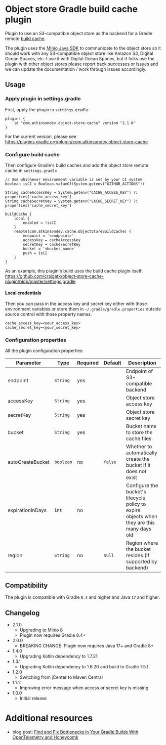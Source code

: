 # Object store Gradle build cache plugin

Plugin to use an S3-compatible object store as the backend for a Gradle remote [build cache](https://docs.gradle.org/current/userguide/build_cache.html).

The plugin uses the [Minio Java SDK](https://github.com/minio/minio-java) to communicate to the object store so it should work with
any S3-compatible object store like Amazon S3, Digital Ocean Spaces, etc. I use it with Digital Ocean Spaces,
but if folks use the plugin with other object stores please report back successes or issues and we can
update the documentation / work through issues accordingly.

## Usage

### Apply plugin in settings.gradle

First, apply the plugin in `settings.gradle`

```
plugins {
    id "com.atkinsondev.object-store-cache" version "2.1.0"
}
```

For the current version, please see https://plugins.gradle.org/plugin/com.atkinsondev.object-store-cache

### Configure build cache

Then configure Gradle's build caches and add the object store remote cache in `settings.gradle`

```
// Use whichever environment variable is set by your CI system
boolean isCI = Boolean.valueOf(System.getenv("GITHUB_ACTIONS"))

String cacheAccessKey = System.getenv("CACHE_ACCESS_KEY") ?: properties['cache_access_key']
String cacheSecretKey = System.getenv("CACHE_SECRET_KEY") ?: properties['cache_secret_key']

buildCache {
    local {
        enabled = !isCI
    }
    remote(com.atkinsondev.cache.ObjectStoreBuildCache) {
        endpoint = '<endpoint>'
        accessKey = cacheAccessKey
        secretKey = cacheSecretKey
        bucket = '<bucket_name>'
        push = isCI
    }
}
```

As an example, this plugin's build uses the build cache plugin itself: https://github.com/craigatk/object-store-cache-plugin/blob/master/settings.gradle

#### Local credentials

Then you can pass in the access key and secret key either with those environment variables
or store them in `~/.gradle/gradle.properties` outside source control with those property names.

```
cache_access_key=<your_access_key>
cache_secret_key=<your_secret_key>
```

### Configuration properties

All the plugin configuration properties:

| Parameter        | Type      | Required | Default | Description                                                                                |
|------------------|-----------|----------|---------|--------------------------------------------------------------------------------------------|
| endpoint         | `String`  | yes      |         | Endpoint of S3-compatible backend                                                          |  
| accessKey        | `String`  | yes      |         | Object store access key                                                                    |
| secretKey        | `String`  | yes      |         | Object store secret key                                                                    |
| bucket           | `String`  | yes      |         | Bucket name to store the cache files                                                       |
| autoCreateBucket | `boolean` | no       | `false` | Whether to automatically create the bucket if it does not exist                            |
| expirationInDays | `int`     | no       |         | Configure the bucket's lifecycle policy to expire objects when they are this many days old |
| region           | `String`  | no       | `null`  | Region where the bucket resides (if supported by backend)                                  |          

## Compatibility

The plugin is compatible with Gradle `8.4` and higher and Java `17` and higher.

## Changelog

* 2.1.0
  * Upgrading to Minio 8
  * Plugin now requires Gradle 8.4+
* 2.0.0
  * BREAKING CHANGE: Plugin now requires Java 17+ and Gradle 8+
* 1.4.0
  * Upgrading Kotlin dependency to 1.7.21
* 1.3.1
  * Upgrading Kotlin dependency to 1.6.20 and build to Gradle 7.5.1
* 1.2.0
  * Switching from jCenter to Maven Central
* 1.1.2
  * Improving error message when access or secret key is missing
* 1.0.0
  * Initial release

# Additional resources
- blog post: [Find and Fix Bottlenecks in Your Gradle Builds With OpenTelemetry and Honeycomb](https://www.honeycomb.io/blog/gradle-builds-opentelemery-honeycomb)
